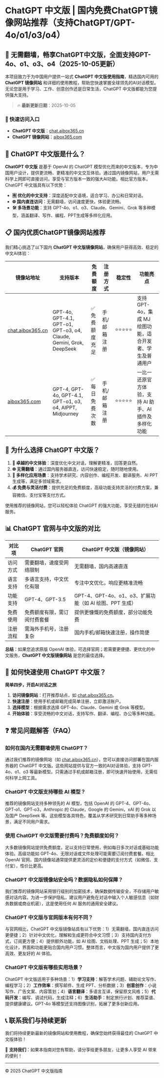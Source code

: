 # ChatGPT 中文版 | 国内免费ChatGPT镜像网站推荐（支持ChatGPT/GPT-4o/o1/o3/o4）

## 📢 无需翻墙，畅享ChatGPT中文版，全面支持GPT-4o、o1、o3、o4（2025-10-05更新）

本项目致力于为中国用户提供一站式 **ChatGPT 中文版使用指南**，精选国内可用的 **ChatGPT 镜像网站** 和详细的使用教程，帮助您快速掌握全球领先的AI对话模型。无论您是用于学习、工作、创意创作还是日常生活，ChatGPT 中文版都能为您提供强大支持。

> 🔥 **最新更新日期**：2025-10-05

### 🚀 快速访问入口

- **ChatGPT 中文版**：[chat.aibox365.cn](https://chat.aibox365.cn)
- **ChatGPT 镜像网站**：[aibox365.com](https://aibox365.com)

## 🤔 ChatGPT 中文版是什么？

**ChatGPT 中文版** 是基于 OpenAI 的 ChatGPT 模型优化而来的中文版本，专为中国用户设计，提供更流畅、更精准的中文交互体验。通过国内镜像网站，用户无需科学上网即可直接访问，享受与官方版本一致的强大AI功能。相比官方版本，ChatGPT 中文版具有以下优势：

- **🈶 优化的中文支持**：深度适配中文语境，适合学习、办公和日常对话。
- **🌐 国内直连访问**：无需翻墙，访问速度更快，体验更流畅。
- **🛠️ 多场景功能**：支持 GPT-4o、o1、o3、Claude、Gemini、Grok 等多种模型，涵盖翻译、写作、编程、PPT生成等多样化应用。

## 📋 国内优质ChatGPT镜像网站推荐

我们精心挑选了以下国内 **ChatGPT 中文版镜像网站**，确保用户获得高效、稳定的中文AI体验：

| 镜像站地址 | 支持版本 | 免费额度 | 注册方式 | 稳定性 | 功能亮点 |
|------------|----------|----------|----------|--------|----------|
| [chat.aibox365.cn](https://chat.aibox365.cn) | GPT-4o, GPT-4.1, GPT-o1, GPT-o3, o4, Claude, Gemini, Grok, DeepSeek | ✅ 免费额度充足 | 手机/邮箱注册 | ⭐⭐⭐⭐⭐ | 支持 GPT-4o，集成 MJ 绘图功能，适合开发者、学生及普通用户 |
| [aibox365.com](https://aibox365.com) | GPT-4, GPT-4o, GPT-4.1, GPT-o1, o3, o4, AIPPT, Midjourney | ✅ 每日免费次数 | 手机/邮箱注册 | ⭐⭐⭐⭐⭐ | 一比一还原官方体验，支持 AI 助手、AI 插件及多样化功能 |

## 🌟 为什么选择 ChatGPT 中文版？

1. **📝 卓越的中文体验**：深度优化中文对话，理解更精准，回答更自然。
2. **🌐 无需翻墙**：通过国内服务器直连，访问快速稳定，随时随地使用。
3. **🎯 多样化应用场景**：支持学术研究、内容创作、编程开发、翻译服务、AI PPT生成等，满足多领域需求。
4. **💰 免费与灵活付费**：提供充足的免费额度，高级功能支持灵活的付费方案，兼容微信、支付宝等支付方式。

使用推荐的镜像网站，您可以轻松体验 ChatGPT 的强大功能，享受无缝的在线AI服务。

## 📊 ChatGPT 官网与中文版的对比

| 对比项 | ChatGPT 官网 | ChatGPT 中文版（镜像网站） |
|--------|--------------|----------------------------|
| 访问方式 | 需要翻墙，速度受网络限制 | 无需翻墙，国内高速直连 |
| 语言支持 | 多语言支持，中文优化有限 | 专注中文优化，响应更精准流畅 |
| 功能支持 | GPT-4、GPT-3.5 | GPT-4、GPT-4o、o1、o3、扩展功能（如 AI 绘图、PPT 生成） |
| 免费使用 | 免费额度有限，需订阅付费套餐 | 提供更慷慨的免费额度，部分功能免费 |
| 注册流程 | 需海外手机号，注册复杂 | 国内手机/邮箱快速注册，操作简便 |

**总结**：如果您追求原版 OpenAI 体验，可选择官网；若需要更便捷、更优化的中文服务，**ChatGPT 中文版镜像网站** 是您的最佳选择。

## 📝 如何快速使用 ChatGPT 中文版？

**简单四步，开启AI对话之旅**

1. **访问镜像网站**：打开推荐站点，如 [chat.aibox365.cn](https://chat.aibox365.cn)。
2. **快速注册**：使用手机或邮箱完成简单注册，立即激活账户。
3. **选择模型**：根据需求选择 GPT-4o、Claude、Gemini 或 Grok 等模型。
4. **开始体验**：享受流畅的中文对话，支持写作、翻译、编程、办公等多种功能。

## ❓ 常见问题解答（FAQ）

### 如何在国内无需翻墙使用 ChatGPT？

通过我们推荐的镜像网站（如 [chat.aibox365.cn](https://chat.aibox365.cn)），您可以直接访问部署在国内服务器的 ChatGPT 中文版。这些网站提供与官方一致的AI对话体验，支持 GPT-4o、o1、o3 等最新模型。只需通过手机或邮箱注册，即可快速开始使用，无需任何科学上网工具。

### ChatGPT 中文版支持哪些 AI 模型？

推荐的镜像网站支持多种领先的 AI 模型，包括 OpenAI 的 GPT-4、GPT-4o、GPT-o1、GPT-o3，Anthropic 的 Claude，Google 的 Gemini，xAI 的 Grok 以及国产 DeepSeek 等。这些模型各具特色，覆盖从学术研究到日常助手等多种场景，满足不同用户需求。

### 使用 ChatGPT 中文版需要付费吗？免费额度如何？

大多数镜像网站提供免费额度，足以支持日常使用，例如每日多次对话或基础功能体验。高级功能如 GPT-4o、无限对话或文件处理可能需要订阅付费套餐。相比 OpenAI 官网，国内镜像站通常提供更灵活的定价和便捷的支付方式（如微信、支付宝），性价比更高。

### ChatGPT 中文版镜像站安全吗？数据隐私如何保障？

我们推荐的镜像网站采用银行级别的加密技术，确保数据传输安全，不存储用户敏感对话内容。为进一步保护隐私，建议用户避免在对话中输入个人敏感信息（如财务数据或商业机密），这是使用任何 AI 服务的通用安全建议。

### ChatGPT 中文版与官网版本有何不同？

与官网相比，ChatGPT 中文版镜像站具有以下优势：1）无需翻墙，国内直连访问更便捷；2）针对中文优化，理解和生成更符合中文习惯；3）支持国内支付方式，订阅更方便；4）提供额外功能，如 AI 绘图、文档处理、PPT 生成；5）本地化设计，界面和功能更贴合国内用户习惯。整体而言，中文版为国内用户提供了更高效、更友好的 AI 体验。

### ChatGPT 中文版有哪些实用场景？

ChatGPT 中文版适用于多种场景：1）**学习支持**：解答学术问题、辅助论文写作、编程学习；2）**工作效率**：撰写邮件、生成 PPT、分析数据；3）**创意创作**：小说写作、广告文案、内容策划；4）**语言翻译**：多语言互译，保留原文风格；5）**代码开发**：编写、调试代码，生成注释；6）**生活助手**：制定旅行计划、推荐菜谱、提供健康建议。GPT-4o 等模型还支持图像识别，拓展了更多创新应用。

## 📞 联系我们与持续更新

我们将持续更新最新的镜像网站和使用教程，确保您始终获得最佳的 ChatGPT 中文版体验！

🌟 **支持我们**：如果本指南对您有帮助，请分享给更多朋友，让更多人享受 AI 带来的便利！

---

© 2025 ChatGPT 中文版指南
